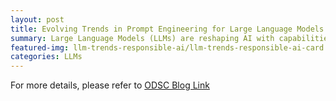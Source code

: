 ```yaml
---
layout: post
title: Evolving Trends in Prompt Engineering for Large Language Models (LLMs) with Built-in Responsible AI Practices
summary: Large Language Models (LLMs) are reshaping AI with capabilities like search and chatbots. We delve into challenges and innovations in LLMs covering four critical dimensions as Prompt Engineering, Evaluation, Optimization, and Responsible AI 
featured-img: llm-trends-responsible-ai/llm-trends-responsible-ai-card
categories: LLMs
---
```


For more details, please refer to [ODSC Blog Link](https://opendatascience.com/evolving-trends-in-prompt-engineering-for-large-language-models-llms-with-built-in-responsible-ai-practices/) 